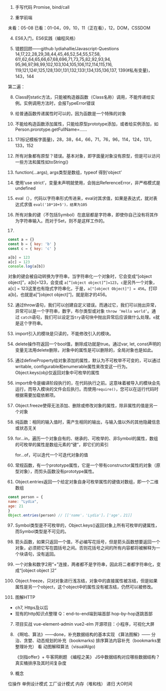 1. 手写代码
Promise, bind/call

2. 重学前端

未看：05-08
已看：01-04，09，10，11（正在看），12，DOM，CSSDOM

4. ES6入门，ES6实践（编程风格）

5. 错题回顾——github lydiahallie/Javascript-Questions
14,17,22,28,29,38,44,45,46,52,54,55,57,58,
61!,62,64,65,66,67,68,696,71,73,75,82,92,93,94,
95,96,97,98,99,102,103,104,105,106,112,114,115,116,
119,121,124!,125,128,130!,131,132,133!,134,135,136,137,
139(#私有变量)，143，144

第二遍：
  
   8. Class的static方法，只能被构造器函数（Class名称）调用，不能传递给实例。实例调用方法时，会报TypeError错误

   10. 给普通函数传递属性时可以的，因为函数是一个特殊的对象

   11. 不能给构造函数添加属性，只能给原型prototype添加，或者给实例添加，如Person.prorotype.getFullName=……

   12. 17(标记模板字面量)，28，38，64，66，71，76，96，114，124，131，133，152

   14. 所有对象都有原型？错误。基本对象，即字面量对象没有原型，但是可以访问一些方法和属性如toString()

   19. function(…args), args类型是数组，typeof 得到‘object’

   20. 使用‘use strict’，变量未声明就使用，会抛出ReferenceError，非严格模式是undefined
   21. eval（），代码以字符串形式传进来，eval对其求值，如果是表达式，就对表达式求值 `eval('10*10+5')，结果为105`

   24. 所有对象的键（不包括Symbol）在底层都是字符串，即使你自己没有将其作为字符串输入。而对于Set，则不是这样工作的。

   29. 

   ```jsx
   const a = {}
   const b = { key: 'b' }
   const c = { key: 'c' }

   a[b] = 123
   a[c] = 123
   console.log(a[b])
   ```

   对象的键会被自动转换为字符串，当字符串化一个对象时，它会变成“[object object]”，a[b]=123，会变成 `a[”[object object]”]=123`，`c`是另外一个对象，a[c] = 123这里也有隐式字符串化，于是，`a["[object Object]"] = 456`。打印a[b]，也就是a[”[object object]”]，就是刚才的456。

   52. 通过throw语句，我们可以创建自定义错误。而通过它，我们可以抛出异常，异常可以是一个字符串，数字，布尔类型或对象 `throw ‘Hello world’`。通过 `catch`语句，我们可以设定当`try`语句块中抛出异常后应该做什么处理。`e`就是这个字符串。

   57. import引入的模块是只读的，不能修改引入的模块。

   58. delete操作符返回一个bool值，删除成功就是true。通过var, let, const声明的变量无法用delete删除，对象中的属性是可以删除的，全局对象也是如此。

   61. 通过defineProperty给对象添加的属性，默认为不可枚举不可变的，可以通过writable, configurable和enumerable属性来改变这一行为。Object.keys(obj)仅返回对象中可枚举的属性

   67. import命令是编译阶段执行的，在代码执行之前。这意味着被导入的模块会先运行，而导入模块的文件会后执行。而使用`require()`，您可以在运行代码时根据需要加载依赖项。

   75. Object.freeze使得无法添加、删除或修改对象的属性，除非属性的值是另一个对象

   77. 纯函数：相同的输入值时，需产生相同的输出，与输入值以外的其他隐藏信息或状态无关

   79. for…in，遍历一个对象自有的、继承的、可枚举的、非Symbol的属性，数组的可枚举的属性是数组元素的“键”，即它们的索引

         for…of，可以迭代一个可迭代对象的值

   92. 常规函数，有一个prototype属性，它是一个带有constructor属性的对象（原型对象），而剪头函数没有prototype属性。
   93. Object.entries返回一个给定对象自身可枚举属性的键值对数组，即一个二维数组

   ```jsx
   const person = {
   name: "Lydia",
   age: 21
   }
   Object.entries(person) // [['name'，'Lydia']，['age'，21]]
   ```

   97. Symbol类型是不可枚举的，Object.keys()返回对象上所有可枚举的键属性，而Symbol类型是不可见的。
   98. 箭头函数，如果只返回一个值，不必编写花括号，但是箭头函数想要返回一个对象，必须把它写在圆括号之间。否则花括号之间的所有内容都将被解释为一个块语句，没有返回。

   103. 一个对象和数字2用“+”连接，两者都不是字符串，因此将二者都字符串化，变成“[object object ]2”

   137. Object.freeze，只对对象进行浅冻结，对象中的直接属性被冻结，但是如果属性是另一个object，这个object中的属性没有被冻结，仍然可以被修改。
   

6. 图解HTTP
- ch7, Https及以后
- 现有的http知识点整理
Q：end-to-end端到端首部
   hop-by-hop逐跳首部

7. 项目实战
vue-element-admin
vue2-elm
开源项目：小程序，可视化大屏

9. 《啊哈、算法》——done，补充数据结构的基本实现
  《算法图解》—— 分治、贪婪、动态规划的补充（bookmarks)
   排序算法内容补充（bookmarks里整理补充）
   看 动图解释算法（visualAlgo)

   《剑指offer》+ 牛客网刷题
   《编程之美》
   JS中数据结构对应哪些数据结构？
   真实桶排序及其时间复杂度

10. 概念

位操作
单例设计模式
工厂设计模式
内存（堆和栈）
递归
大O时间
